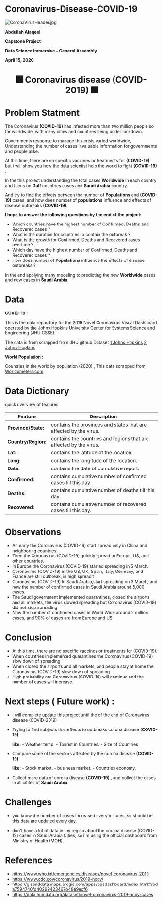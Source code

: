 # Coronavirus-Disease-COVID-19

![CoronaVirusHeader.jpg](attachment:CoronaVirusHeader.jpg)


 **Abdullah Alaqeel** 
 
**Capstone Project**
 
**Data Science Immersive - General Assembly** 
 
 **April 15, 2020**
 
 
 # <center>🎆  Coronavirus disease (COVID-2019)  🎆
    
    
    
    
# Problem Statment
    

The Coronavirus **(COVID-19)** has infected more than two million people so far worldwide, with many cities and countries being under lockdown.

Governments response to manage this crisis varied worldwide, Understanding the number of cases  invaluable information for governments and people alike. 


At this time, there are no specific vaccines or treatments for **(COVID-19)**. but i will show you how the data scientist help the world to fight **(COVID-19)** .


In the this project understanding the  total cases **Worldwide** in each country and focus on **Gulf** countries cases and **Saudi Arabia** country.


And try to find the effects between the number of **Populations** and **(COVID-19)** cases ,and how does number of **populations** influence and effects of disease outbreaks **(COVID-19)**.


**I hope to answer the following questions by the end of the project:**

- Which countries have the highest number of Confirmed, Deaths and Recovered cases ?
- What is the duration for countries to contain the outbreak ?
- What is the growth for Confirmed, Deaths and Recovered cases overtime ?
- Which day have the highest number of Confirmed, Deaths and Recovered cases ?
- How does number of **Populations** influence the effects of disease outbreaks ?

In the end applying many modeling to predicting the new **Worldwide** cases and new cases in **Saudi Arabia**.


# Data


**COVID-19 :**


This is the data repository for the 2019 Novel Coronavirus Visual Dashboard operated by the Johns Hopkins University Center for Systems Science and Engineering (JHU CSSE).

The data is from scrapped from JHU github
Dataset
[1 Johns Hopkins](https://github.com/CSSEGISandData/COVID-19) [2 Johns Hopkins](https://data.humdata.org/dataset/novel-coronavirus-2019-ncov-cases)


**World Population :**

Countries in the world by population (2020) , This data scrapped from  [Worldometers.com ](https://www.worldometers.info/world-population/population-by-country/)



# Data Dictionary 
quick overview of features


Feature|Description
----|-----------
**Province/State:** |contains the provinces and states that are affected by the virus.
**Country/Region:** |contains the countries and regions that are affected by the virus.
**Lat:** |contains the latitude of the location.
**Long:** |contains the longitude of the location.
**Date:** |contains the date of cumulative report.
**Confirmed:** |contains cumulative number of confirmed cases till this day.
**Deaths:** |contains cumulative number of deaths till this day.
**Recovered:** |contains cumulative number of recovered cases till this day.



# Observations
 
 
 
- An early the Coronavirus (COVID-19) start spread only in China and  neighboring countries.
- Then the Coronavirus (COVID-19) quickly spread to Europe, US, and other countries.
- In Europe the Coronavirus (COVID-19) started spreading in 5 March.
- Coronavirus (COVID-19) in the US, UK, Spain, Italy, Germany, and France are still outbreak,  in high spreadit
- Coronavirus (COVID-19) In Saudi Arabia,start spreading on 3 March, and now the number of confirmed cases in Saudi Arabia around 5,000 cases.
- The Saudi government implemented quarantines, closed the airports and all markets, the virus slowed spreading but Coronavirus (COVID-19) did not stop spreading. 
- Now the number of confirmed cases in World Wide around 2 million cases, and 90% of cases are from Europe and US



# Conclusion
    
    
    
 - At this time, there are no specific vaccines or treatments for (COVID-19).
 - When countries implemented quarantines the Coronavirus (COVID-19) slow down of spreading.
 - When closed the airports and all markets,  and people stay at home the Coronavirus (COVID-19) slow down of spreading
 - High probability are Coronavirus (COVID-19) will continue and the number of cases will increase.



# Next steps ( Future work) :


- I will complete update this project until the of the end of Coronavirus disease (COVID-2019)

- Trying to find subjects that effects to outbreaks corona disease **(COVID-19)**

    **like:**
      - Weather temp.
      - Tourist in Countries.
      - Size of Countries

- Compare some of the sectors affected by the corona disease **(COVID-19)**

     **like:**
       - Stock market.
       - business market.
       - Countries economy.
 
- Collect more data of corona disease **(COVID-19)** , and collect the cases in all citites of **Saudi Arabia.**
 
 
    
# Challenges

- you know the number of cases increased every minutes, so should be this data are updated every day.

- don't have a lot of data in my region about the corona disease (COVID-19) cases in Saudi Arabia Cities, so i'm using the official dashboard from Ministry of Health  (MOH).


# References

- https://www.who.int/emergencies/diseases/novel-coronavirus-2019
- https://www.cdc.gov/coronavirus/2019-ncov/
- https://gisanddata.maps.arcgis.com/apps/opsdashboard/index.html#/bda7594740fd40299423467b48e9ecf6
- https://data.humdata.org/dataset/novel-coronavirus-2019-ncov-cases


